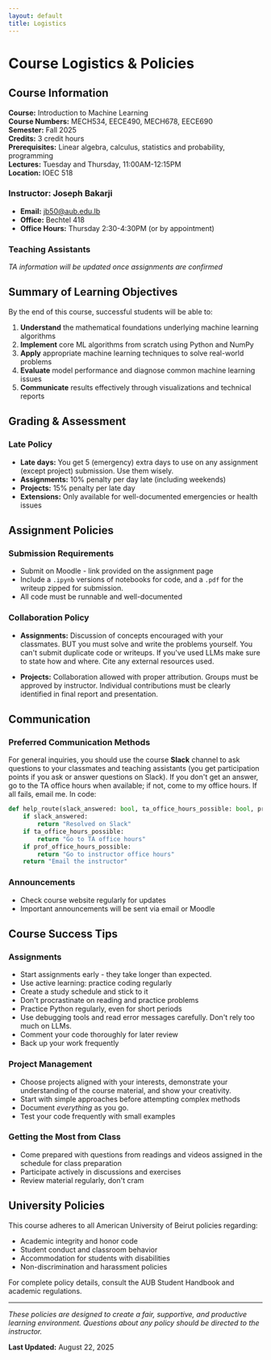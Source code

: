 ```yaml
---
layout: default
title: Logistics
---
```


# Course Logistics & Policies

##  Course Information

**Course:** Introduction to Machine Learning  
**Course Numbers:** MECH534, EECE490, MECH678, EECE690  
**Semester:** Fall 2025  
**Credits:** 3 credit hours  
**Prerequisites:** Linear algebra, calculus, statistics and probability, programming  
**Lectures:** Tuesday and Thursday, 11:00AM-12:15PM    
**Location:** IOEC 518  

### Instructor: Joseph Bakarji
- **Email:** jb50@aub.edu.lb
- **Office:** Bechtel 418 
- **Office Hours:** Thursday 2:30-4:30PM (or by appointment)

### Teaching Assistants
*TA information will be updated once assignments are confirmed*

## Summary of Learning Objectives

By the end of this course, successful students will be able to:

1. **Understand** the mathematical foundations underlying machine learning algorithms
2. **Implement** core ML algorithms from scratch using Python and NumPy
3. **Apply** appropriate machine learning techniques to solve real-world problems
4. **Evaluate** model performance and diagnose common machine learning issues
5. **Communicate** results effectively through visualizations and technical reports

##  Grading & Assessment

### Late Policy
- **Late days:** You get 5 (emergency) extra days to use on any assignment (except project) submission. Use them wisely. 
- **Assignments:** 10% penalty per day late (including weekends)
- **Projects:** 15% penalty per late day
- **Extensions:** Only available for well-documented emergencies or health issues

##  Assignment Policies

### Submission Requirements
- Submit on Moodle - link provided on the assignment page
- Include a `.ipynb` versions of notebooks for code, and a `.pdf` for the writeup zipped for submission.
- All code must be runnable and well-documented

### Collaboration Policy
- **Assignments:** Discussion of concepts encouraged with your classmates. BUT you must solve and write the problems yourself. You can't submit duplicate code or writeups. If you've used LLMs make sure to state how and where. Cite any external resources used.
  
- **Projects:** Collaboration allowed with proper attribution. Groups must be approved by instructor. Individual contributions must be clearly identified in final report and presentation.

##  Communication

### Preferred Communication Methods
For general inquiries, you should use the course **Slack** channel to ask questions to your classmates and teaching assistants (you get participation points if you ask or answer questions on Slack). If you don't get an answer, go to the TA office hours when available; if not, come to my office hours. If all fails, email me. In code:

```python
def help_route(slack_answered: bool, ta_office_hours_possible: bool, prof_office_hours_possible: bool) -> str:
    if slack_answered:
        return "Resolved on Slack"
    if ta_office_hours_possible:
        return "Go to TA office hours"
    if prof_office_hours_possible:
        return "Go to instructor office hours"
    return "Email the instructor"
```

### Announcements
- Check course website regularly for updates
- Important announcements will be sent via email or Moodle

##  Course Success Tips

### Assignments
- Start assignments early - they take longer than expected. 
- Use active learning: practice coding regularly
- Create a study schedule and stick to it
- Don't procrastinate on reading and practice problems
- Practice Python regularly, even for short periods
- Use debugging tools and read error messages carefully. Don't rely too much on LLMs.
- Comment your code thoroughly for later review
- Back up your work frequently

### Project Management
- Choose projects aligned with your interests, demonstrate your understanding of the course material, and show your creativity.
- Start with simple approaches before attempting complex methods
- Document *everything* as you go.
- Test your code frequently with small examples

### Getting the Most from Class
- Come prepared with questions from readings and videos assigned in the schedule for class preparation
- Participate actively in discussions and exercises
- Review material regularly, don't cram

##  University Policies

This course adheres to all American University of Beirut policies regarding:
- Academic integrity and honor code
- Student conduct and classroom behavior
- Accommodation for students with disabilities
- Non-discrimination and harassment policies

For complete policy details, consult the AUB Student Handbook and academic regulations.

---

*These policies are designed to create a fair, supportive, and productive learning environment. Questions about any policy should be directed to the instructor.*

**Last Updated:** August 22, 2025 